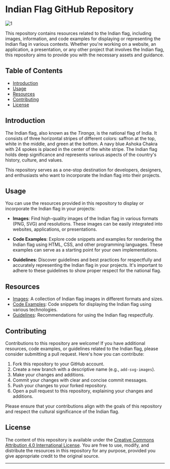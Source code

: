 # Indian Flag GitHub Repository

![1](https://github.com/abdul-1432/India_Flag/assets/124916666/e7ef799f-f9fd-44f0-8390-015281a7351c)

This repository contains resources related to the Indian flag, including images, information, and code examples for displaying or representing the Indian flag in various contexts. Whether you're working on a website, an application, a presentation, or any other project that involves the Indian flag, this repository aims to provide you with the necessary assets and guidance.

## Table of Contents

- [Introduction](#introduction)
- [Usage](#usage)
- [Resources](#resources)
- [Contributing](#contributing)
- [License](#license)

## Introduction

The Indian flag, also known as the *Tiranga*, is the national flag of India. It consists of three horizontal stripes of different colors: saffron at the top, white in the middle, and green at the bottom. A navy blue Ashoka Chakra with 24 spokes is placed in the center of the white stripe. The Indian flag holds deep significance and represents various aspects of the country's history, culture, and values.

This repository serves as a one-stop destination for developers, designers, and enthusiasts who want to incorporate the Indian flag into their projects.

## Usage

You can use the resources provided in this repository to display or incorporate the Indian flag in your projects:

- **Images**: Find high-quality images of the Indian flag in various formats (PNG, SVG) and resolutions. These images can be easily integrated into websites, applications, or presentations.

- **Code Examples**: Explore code snippets and examples for rendering the Indian flag using HTML, CSS, and other programming languages. These examples can serve as a starting point for your own implementations.

- **Guidelines**: Discover guidelines and best practices for respectfully and accurately representing the Indian flag in your projects. It's important to adhere to these guidelines to show proper respect for the national flag.

## Resources

- [Images](https://github.com/abdul-1432/India_Flag/blob/main/India%20Flag/Preview/1.png): A collection of Indian flag images in different formats and sizes.
- [Code Examples](https://github.com/abdul-1432/India_Flag/blob/main/India%20Flag/home.html): Code snippets for displaying the Indian flag using various technologies.
- [Guidelines](#): Recommendations for using the Indian flag respectfully.

## Contributing

Contributions to this repository are welcome! If you have additional resources, code examples, or guidelines related to the Indian flag, please consider submitting a pull request. Here's how you can contribute:

1. Fork this repository to your GitHub account.
2. Create a new branch with a descriptive name (e.g., `add-svg-images`).
3. Make your changes and additions.
4. Commit your changes with clear and concise commit messages.
5. Push your changes to your forked repository.
6. Open a pull request to this repository, explaining your changes and additions.

Please ensure that your contributions align with the goals of this repository and respect the cultural significance of the Indian flag.

## License

The content of this repository is available under the [Creative Commons Attribution 4.0 International License](https://creativecommons.org/licenses/by/4.0/). You are free to use, modify, and distribute the resources in this repository for any purpose, provided you give appropriate credit to the original source.

---
